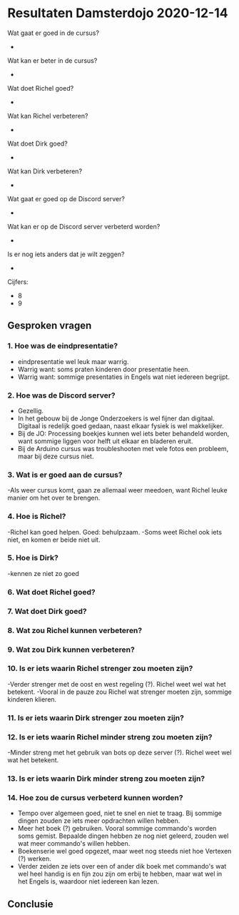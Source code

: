 # Resultaten Damsterdojo 2020-12-14 

Wat gaat er goed in de cursus?

 * 

Wat kan er beter in de cursus?

 * 

Wat doet Richel goed?

 * 

Wat kan Richel verbeteren?

 * 

Wat doet Dirk goed?

 * 

Wat kan Dirk verbeteren?

 * 


Wat gaat er goed op de Discord server?

 * 

Wat kan er op de Discord server verbeterd worden?

 * 

Is er nog iets anders dat je wilt zeggen?

 * 

Cijfers:

 * 8
 * 9

## Gesproken vragen

### 1. Hoe was de eindpresentatie?

 - eindpresentatie wel leuk maar warrig.
 - Warrig want: soms praten kinderen door presentatie heen.
 - Warrig want: sommige presentaties in Engels wat niet iedereen begrijpt.

### 2. Hoe was de Discord server?

 - Gezellig.
 - In het gebouw bij de Jonge Onderzoekers is wel fijner dan digitaal. Digitaal is redelijk goed gedaan, naast elkaar fysiek is wel makkelijker.
 - Bij de JO: Processing boekjes kunnen wel iets beter behandeld worden, want sommige liggen voor helft uit elkaar en bladeren eruit.
 - Bij de Arduino cursus was troubleshooten met vele fotos een probleem, maar bij deze cursus niet.

### 3. Wat is er goed aan de cursus?

 -Als weer cursus komt, gaan ze allemaal weer meedoen, want Richel leuke manier om het over te brengen.

### 4. Hoe is Richel?

 -Richel kan goed helpen. Goed: behulpzaam.
 -Soms weet Richel ook iets niet, en komen er beide niet uit.

### 5. Hoe is Dirk?

 -kennen ze niet zo goed

### 6. Wat doet Richel goed?

### 7. Wat doet Dirk goed?

### 8. Wat zou Richel kunnen verbeteren?

### 9. Wat zou Dirk kunnen verbeteren?

### 10. Is er iets waarin Richel strenger zou moeten zijn?

 -Verder strenger met de oost en west regeling (?). Richel weet wel wat het betekent.
 -Vooral in de pauze zou Richel wat strenger moeten zijn, sommige kinderen klieren.

### 11. Is er iets waarin Dirk strenger zou moeten zijn?

### 12. Is er iets waarin Richel minder streng zou moeten zijn?

 -Minder streng met het gebruik van bots op deze server (?). Richel weet wel wat het betekent.

### 13. Is er iets waarin Dirk minder streng zou moeten zijn?

### 14. Hoe zou de cursus verbeterd kunnen worden?

 - Tempo over algemeen goed, niet te snel en niet te traag. Bij sommige dingen zouden ze iets meer opdrachten willen hebben.
 - Meer het boek (?) gebruiken. Vooral sommige commando's worden soms gemist. Bepaalde dingen hebben ze nog niet geleerd, zouden wel wat meer commando's willen hebben.
 - Boekenserie wel goed opgezet, maar weet nog steeds niet hoe Vertexen (?) werken.
 - Verder zeiden ze iets over een of ander dik boek met commando's wat wel heel handig is en fijn zou zijn om erbij te hebben, maar wat wel in het Engels is, waardoor niet iedereen kan lezen.

## Conclusie

